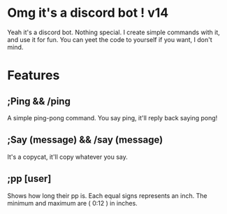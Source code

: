 # Omg it's a discord bot ! v14
Yeah it's a discord bot. Nothing special. I create simple commands with it, and use it for fun. You can yeet the code to yourself if you want, I don't mind.

# Features

## ;Ping && /ping
A simple ping-pong command. You say ping, it'll reply back saying pong!

## ;Say (message) && /say (message)
It's a copycat, it'll copy whatever you say.

## ;pp [user]
Shows how long their pp is. Each equal signs represents an inch. The minimum and maximum are ( 0:12 ) in inches. 